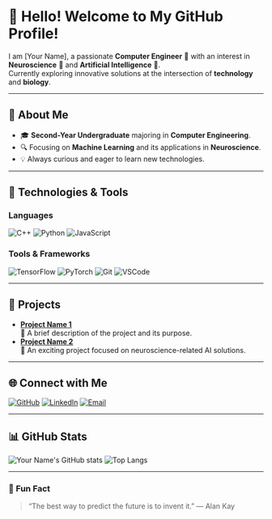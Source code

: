 # 👋 Hello! Welcome to My GitHub Profile!

I am [Your Name], a passionate **Computer Engineer** 🚀 with an interest in **Neuroscience** 🧠 and **Artificial Intelligence** 🤖.  
Currently exploring innovative solutions at the intersection of **technology** and **biology**.

---

## 🌟 About Me
- 🎓 **Second-Year Undergraduate** majoring in **Computer Engineering**.
- 🔍 Focusing on **Machine Learning** and its applications in **Neuroscience**.
- 💡 Always curious and eager to learn new technologies.

---

## 🔧 Technologies & Tools
### Languages
![C++](https://img.shields.io/badge/-C++-00599C?logo=c%2B%2B&logoColor=white)
![Python](https://img.shields.io/badge/-Python-3776AB?logo=python&logoColor=white)
![JavaScript](https://img.shields.io/badge/-JavaScript-F7DF1E?logo=javascript&logoColor=black)

### Tools & Frameworks
![TensorFlow](https://img.shields.io/badge/-TensorFlow-FF6F00?logo=tensorflow&logoColor=white)
![PyTorch](https://img.shields.io/badge/-PyTorch-EE4C2C?logo=pytorch&logoColor=white)
![Git](https://img.shields.io/badge/-Git-F05032?logo=git&logoColor=white)
![VSCode](https://img.shields.io/badge/-VSCode-007ACC?logo=visualstudiocode&logoColor=white)

---

## 📂 Projects
- **[Project Name 1](https://github.com/yourusername/project1)**  
  🚀 A brief description of the project and its purpose.
- **[Project Name 2](https://github.com/yourusername/project2)**  
  🧠 An exciting project focused on neuroscience-related AI solutions.

---

## 🌐 Connect with Me
[![GitHub](https://img.shields.io/badge/-GitHub-181717?logo=github&logoColor=white)](https://github.com/yourusername)
[![LinkedIn](https://img.shields.io/badge/-LinkedIn-0077B5?logo=linkedin&logoColor=white)](https://linkedin.com/in/yourlinkedin)
[![Email](https://img.shields.io/badge/-Email-D14836?logo=gmail&logoColor=white)](mailto:your.email@example.com)

---

## 📊 GitHub Stats
![Your Name's GitHub stats](https://github-readme-stats.vercel.app/api?username=yourusername&show_icons=true&theme=radical)
![Top Langs](https://github-readme-stats.vercel.app/api/top-langs/?username=yourusername&layout=compact&theme=radical)

---

### 📝 Fun Fact
> “The best way to predict the future is to invent it.” — Alan Kay
